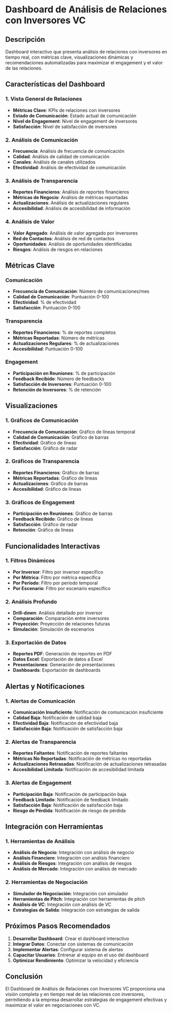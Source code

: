 # Dashboard de Análisis de Relaciones con Inversores VC

## Descripción
Dashboard interactivo que presenta análisis de relaciones con inversores en tiempo real, con métricas clave, visualizaciones dinámicas y recomendaciones automatizadas para maximizar el engagement y el valor de las relaciones.

## Características del Dashboard

### 1. Vista General de Relaciones
- **Métricas Clave**: KPIs de relaciones con inversores
- **Estado de Comunicación**: Estado actual de comunicación
- **Nivel de Engagement**: Nivel de engagement de inversores
- **Satisfacción**: Nivel de satisfacción de inversores

### 2. Análisis de Comunicación
- **Frecuencia**: Análisis de frecuencia de comunicación
- **Calidad**: Análisis de calidad de comunicación
- **Canales**: Análisis de canales utilizados
- **Efectividad**: Análisis de efectividad de comunicación

### 3. Análisis de Transparencia
- **Reportes Financieros**: Análisis de reportes financieros
- **Métricas de Negocio**: Análisis de métricas reportadas
- **Actualizaciones**: Análisis de actualizaciones regulares
- **Accesibilidad**: Análisis de accesibilidad de información

### 4. Análisis de Valor
- **Valor Agregado**: Análisis de valor agregado por inversores
- **Red de Contactos**: Análisis de red de contactos
- **Oportunidades**: Análisis de oportunidades identificadas
- **Riesgos**: Análisis de riesgos en relaciones

## Métricas Clave

### Comunicación
- **Frecuencia de Comunicación**: Número de comunicaciones/mes
- **Calidad de Comunicación**: Puntuación 0-100
- **Efectividad**: % de efectividad
- **Satisfacción**: Puntuación 0-100

### Transparencia
- **Reportes Financieros**: % de reportes completos
- **Métricas Reportadas**: Número de métricas
- **Actualizaciones Regulares**: % de actualizaciones
- **Accesibilidad**: Puntuación 0-100

### Engagement
- **Participación en Reuniones**: % de participación
- **Feedback Recibido**: Número de feedbacks
- **Satisfacción de Inversores**: Puntuación 0-100
- **Retención de Inversores**: % de retención

## Visualizaciones

### 1. Gráficos de Comunicación
- **Frecuencia de Comunicación**: Gráfico de líneas temporal
- **Calidad de Comunicación**: Gráfico de barras
- **Efectividad**: Gráfico de líneas
- **Satisfacción**: Gráfico de radar

### 2. Gráficos de Transparencia
- **Reportes Financieros**: Gráfico de barras
- **Métricas Reportadas**: Gráfico de líneas
- **Actualizaciones**: Gráfico de barras
- **Accesibilidad**: Gráfico de líneas

### 3. Gráficos de Engagement
- **Participación en Reuniones**: Gráfico de barras
- **Feedback Recibido**: Gráfico de líneas
- **Satisfacción**: Gráfico de radar
- **Retención**: Gráfico de líneas

## Funcionalidades Interactivas

### 1. Filtros Dinámicos
- **Por Inversor**: Filtro por inversor específico
- **Por Métrica**: Filtro por métrica específica
- **Por Período**: Filtro por período temporal
- **Por Escenario**: Filtro por escenario específico

### 2. Análisis Profundo
- **Drill-down**: Análisis detallado por inversor
- **Comparación**: Comparación entre inversores
- **Proyección**: Proyección de relaciones futuras
- **Simulación**: Simulación de escenarios

### 3. Exportación de Datos
- **Reportes PDF**: Generación de reportes en PDF
- **Datos Excel**: Exportación de datos a Excel
- **Presentaciones**: Generación de presentaciones
- **Dashboards**: Exportación de dashboards

## Alertas y Notificaciones

### 1. Alertas de Comunicación
- **Comunicación Insuficiente**: Notificación de comunicación insuficiente
- **Calidad Baja**: Notificación de calidad baja
- **Efectividad Baja**: Notificación de efectividad baja
- **Satisfacción Baja**: Notificación de satisfacción baja

### 2. Alertas de Transparencia
- **Reportes Faltantes**: Notificación de reportes faltantes
- **Métricas No Reportadas**: Notificación de métricas no reportadas
- **Actualizaciones Retrasadas**: Notificación de actualizaciones retrasadas
- **Accesibilidad Limitada**: Notificación de accesibilidad limitada

### 3. Alertas de Engagement
- **Participación Baja**: Notificación de participación baja
- **Feedback Limitado**: Notificación de feedback limitado
- **Satisfacción Baja**: Notificación de satisfacción baja
- **Riesgo de Pérdida**: Notificación de riesgo de pérdida

## Integración con Herramientas

### 1. Herramientas de Análisis
- **Análisis de Negocio**: Integración con análisis de negocio
- **Análisis Financiero**: Integración con análisis financiero
- **Análisis de Riesgos**: Integración con análisis de riesgos
- **Análisis de Mercado**: Integración con análisis de mercado

### 2. Herramientas de Negociación
- **Simulador de Negociación**: Integración con simulador
- **Herramientas de Pitch**: Integración con herramientas de pitch
- **Análisis de VC**: Integración con análisis de VC
- **Estrategias de Salida**: Integración con estrategias de salida

## Próximos Pasos Recomendados

1. **Desarrollar Dashboard**: Crear el dashboard interactivo
2. **Integrar Datos**: Conectar con sistemas de comunicación
3. **Implementar Alertas**: Configurar sistema de alertas
4. **Capacitar Usuarios**: Entrenar al equipo en el uso del dashboard
5. **Optimizar Rendimiento**: Optimizar la velocidad y eficiencia

## Conclusión

El Dashboard de Análisis de Relaciones con Inversores VC proporciona una visión completa y en tiempo real de las relaciones con inversores, permitiendo a la empresa desarrollar estrategias de engagement efectivas y maximizar el valor en negociaciones con VC.
